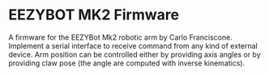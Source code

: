 # EEZYBOT MK2 Firmware

A firmware for the EEZYBot Mk2 robotic arm by Carlo Franciscone. Implement a serial interface to receive command from any kind of external device. Arm position can be controlled either by providing axis angles or by providing claw pose (the angle are computed with inverse kinematics).
